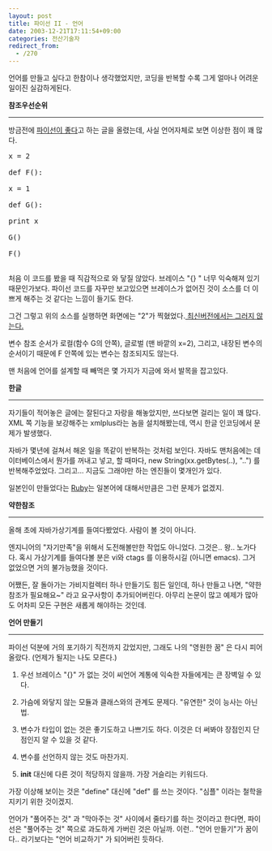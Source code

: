 ```yaml
---
layout: post
title: 파이선 II - 언어
date: 2003-12-21T17:11:54+09:00
categories: 전산기술자
redirect_from:
  - /270
---
```


언어를 만들고 싶다고 한참이나 생각했었지만, 코딩을 반복할 수록 그게 얼마나 어려운 일이진 실감하게된다.

<b>참조우선순위</b>

----

방금전에 <a href="/429" target=aa>파이선이 좋다</a>고 하는 글을 올렸는데, 사실 언어자체로 보면 이상한 점이 꽤 많다.

<pre>x = 2

def F():

x = 1

def G():

print x

G()

F()

</pre>

처음 이 코드를 봤을 때 직감적으로 와 닿질 않았다. 브레이스 "{} " 너무 익숙해져 있기 때문인가보다. 파이선 코드를 자꾸만 보고있으면 브레이스가 없어진 것이 소스를 더 이쁘게 해주는 것 같다는 느낌이 들기도 한다.

그건 그렇고 위의 소스를 실행하면 화면에는 "2"가 찍혔었다.<a href="http://python.kw.ac.kr:8080/python/Introduction/Python2.1a2" target=bb> 최신버전에서는 그러지 않는다.</a>

변수 참조 순서가 로컬(함수 G의 안쪽), 글로벌 (맨 바깥의 x=2), 그리고, 내장된 변수의 순서이기 때문에 F 안쪽에 있는 변수는 참조되지도 않는다.

맨 처음에 언어를 설계할 때 빼먹은 몇 가지가 지금에 와서 발목을 잡고있다.

<b>한글</b>

----

자기들이 적어놓은 글에는 잘된다고 자랑을 해놓았지만, 쓰다보면 걸리는 일이 꽤 많다. XML 쪽 기능을 보강해주는 xmlplus라는 놈을 설치해봤는데, 역시 한글 인코딩에서 문제가 발생했다.

자바가 몇년에 걸쳐서 해온 일을 똑같이 반복하는 것처럼 보인다. 자바도 맨처음에는 데이터베이스에서 뭔가를 꺼내고 넣고, 할 때마다, new String(xx.getBytes(..), "..") 를 반복해주었었다. 그리고... 지금도 그래야만 하는 엔진들이 몇개인가 있다.

일본인이 만들었다는 <a href="/380" target=bb>Ruby</a>는 일본어에 대해서만큼은 그런 문제가 없겠지.

<b>약한참조</b>

----

올해 초에 자바가상기계를 들여다봤었다. 사람이 볼 것이 아니다.

엔지니어의 "자기만족"을 위해서 도전해볼만한 작업도 아니었다. 그것은.. 왕.. 노가다다. 혹시 가상기계를 들여다볼 분은 vi와 ctags 를 이용하시길 (아니면 emacs). 그거 없었으면 거의 불가능했을 것이다.

어쨌든, 잘 돌아가는 가비지컬렉터 하나 만들기도 힘든 일인데, 하나 만들고 나면, "약한참조가 필요해요~" 라고 요구사항이 추가되어버린다. 아무리 논문이 많고 예제가 많아도 어차피 모든 구현은 새롭게 해야하는 것인데.

<b>언어 만들기</b>

----

파이선 덕분에 거의 포기하기 직전까지 갔었지만, 그래도 나의 "영원한 꿈" 은 다시 피어올랐다. (언제가 될지는 나도 모른다.)

1. 우선 브레이스 "{}" 가 없는 것이 씨언어 계통에 익숙한 자들에게는 큰 장벽일 수 있다.

2. 가슴에 와닿지 않는 모듈과 클래스와의 관계도 문제다. "유연한" 것이 능사는 아닌 법.

3. 변수가 타입이 없는 것은 좋기도하고 나쁘기도 하다. 이것은 더 써봐야 장점인지 단점인지 알 수 있을 것 같다.

4. 변수를 선언하지 않는 것도 마찬가지.

5. __init__ 대신에 다른 것이 적당하지 않을까. 가장 거슬리는 키워드다.

가장 이상해 보이는 것은 "define" 대신에 "def" 를 쓰는 것이다. "심플" 이라는 철학을 지키기 위한 것이겠지.

언어가 "풀어주는 것" 과 "막아주는 것" 사이에서 줄타기를 하는 것이라고 한다면, 파이선은 "풀어주는 것" 쪽으로 과도하게 가버린 것은 아닐까. 이런.. "언어 만들기"가 꿈이다.. 라기보다는 "언어 비교하기" 가 되어버린 듯하다.
